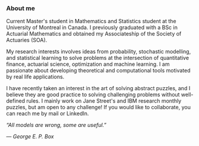 ### About me

Current Master's student in Mathematics and Statistics student at the University of Montreal in Canada. I previously graduated with a BSc in Actuarial Mathematics and obtained my Associateship of the Society of Actuaries (SOA).

My research interests involves ideas from probability, stochastic modelling, and statistical learning to solve problems at the intersection of quantitative finance, actuarial science, optimization and machine learning. I am passionate about developing theoretical and computational tools motivated by real life applications.

I have recently taken an interest in the art of solving abstract puzzles, and I believe they are good practice to solving challenging problems without well-defined rules. I mainly work on Jane Street's and IBM research monthly puzzles, but am open to any challenge! If you would like to collaborate, you can reach me by mail or LinkedIn.

<em>“All models are wrong, some are useful.”<em>

— George E. P. Box
